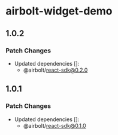 # airbolt-widget-demo

## 1.0.2

### Patch Changes

- Updated dependencies []:
  - @airbolt/react-sdk@0.2.0

## 1.0.1

### Patch Changes

- Updated dependencies []:
  - @airbolt/react-sdk@0.1.0
